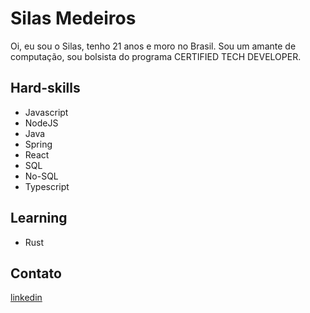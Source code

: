 # Silas Medeiros

Oi, eu sou o Silas, tenho 21 anos e moro no Brasil. Sou um amante de computação, sou bolsista do programa CERTIFIED TECH DEVELOPER.

## Hard-skills
*  Javascript
*  NodeJS
*  Java
*  Spring
*  React
*  SQL
*  No-SQL
*  Typescript

## Learning
*  Rust

## Contato
<a href="https://www.linkedin.com/in/silas-medeiros-6b44a0213/">linkedin</a>
